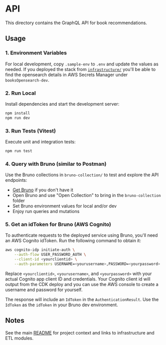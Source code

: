 # API

This directory contains the GraphQL API for book recommendations.

## Usage
### 1. Environment Variables
For local development, copy `.sample-env` to `.env` and update the values as needed.
If you deployed the stack from [`infrastructure/`](../infrastructure/aws/README.md) you'll be able to find the opensearch details in AWS Secrets Manager under `booksOpensearch-dev`.

### 2. Run Local
Install dependencies and start the development server:
```sh
npm install
npm run dev
```

### 3. Run Tests (Vitest)
Execute unit and integration tests:
```sh
npm run test
```



### 4. Query with Bruno (similar to Postman)
Use the Bruno collections in `bruno-collection/` to test and explore the API endpoints:

- [Get Bruno](https://www.usebruno.com/downloads) if you don't have it 
- Open Bruno and use "Open Collection" to bring in the `bruno-collection` folder
- Set Bruno environment values for local and/or dev
- Enjoy run queries and mutations


### 5. Get an idToken for Bruno (AWS Cognito)

To authenticate requests to the deployed service using Bruno, you'll need an AWS Cognito idToken. Run the following command to obtain it:

```sh
aws cognito-idp initiate-auth \
	--auth-flow USER_PASSWORD_AUTH \
	--client-id <yourclientid> \
	--auth-parameters USERNAME=<yourusername>,PASSWORD=<yourpassword>
```
Replace `<yourclientid>`, `<yourusername>`, and `<yourpassword>` with your actual Cognito app client ID and credentials.
Your Cognito client id will output from the CDK deploy and you can use the AWS console to create a username and password for yourself. 

The response will include an `IdToken` in the `AuthenticationResult`. Use the `IdToken` as the `idToken` in your Bruno dev environment.

## Notes
See the main [README](../README.md) for project context and links to infrastructure and ETL modules.
